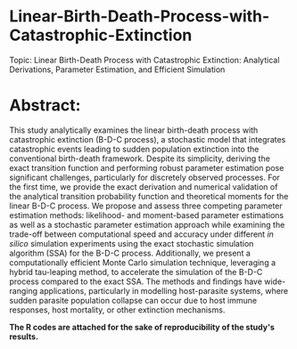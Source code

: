 # Linear-Birth-Death-Process-with-Catastrophic-Extinction

Topic: Linear Birth-Death Process with Catastrophic Extinction: Analytical Derivations, Parameter Estimation, and Efficient Simulation

# Abstract: 

This study analytically examines the linear birth-death process with catastrophic extinction (B-D-C process), a stochastic model that integrates catastrophic events leading to sudden population extinction into the conventional birth-death framework. Despite its simplicity, deriving the exact transition function and performing robust parameter estimation pose significant challenges, particularly for discretely observed processes. For the first time, we provide the exact derivation and numerical validation of the analytical transition probability function and theoretical moments for the linear B-D-C process. We propose and assess three competing parameter estimation methods: likelihood- and moment-based parameter estimations as well as a stochastic parameter estimation approach while examining the trade-off between computational speed and accuracy under different *in silico* simulation experiments using the exact stochastic simulation algorithm (SSA) for the B-D-C process. Additionally, we present a computationally efficient Monte Carlo simulation technique, leveraging a hybrid tau-leaping method, to accelerate the simulation of the B-D-C process compared to the exact SSA. The methods and findings have wide-ranging applications, particularly in modelling host-parasite systems, where sudden parasite population collapse can occur due to host immune responses, host mortality, or other extinction mechanisms.

**The R codes are attached for the sake of reproducibility of the study's results.**
